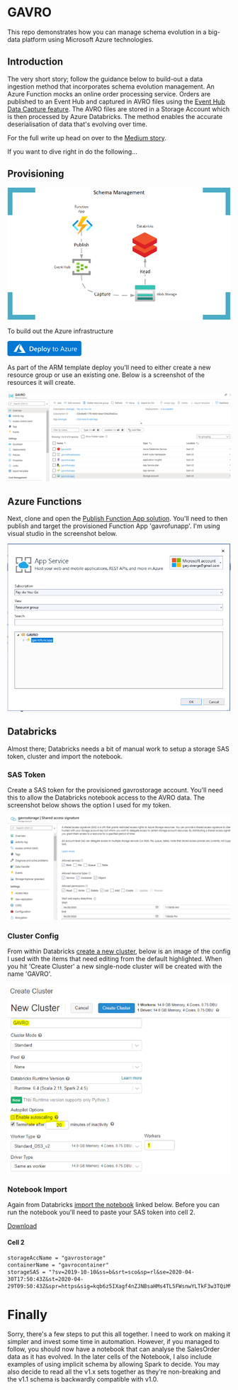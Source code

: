 # GAVRO
This repo demonstrates how you can manage schema evolution in a big-data platform using Microsoft Azure technologies.

## Introduction
The very short story; follow the guidance below to build-out a data ingestion method that incorporates schema evolution management. An Azure Function mocks an online order processing service. Orders are published to an Event Hub and captured in AVRO files using the [Event Hub Data Capture feature](https://docs.microsoft.com/en-us/azure/event-hubs/event-hubs-capture-overview). The AVRO files are stored in a Storage Account which is then processed by Azure Databricks. The method enables the accurate deserialisation of data that's evolving over time.

For the full write up head on over to the [Medium story](https://towardsdatascience.com/gavro-managed-big-data-schema-evolution-8217431f278f).

If you want to dive right in do the following...

## Provisioning

![Architecture](/GAVRO.png)

To build out the Azure infrastructure

<a href="https://portal.azure.com/#create/Microsoft.Template/uri/https%3A%2F%2Fraw.githubusercontent.com%2FGaryStrange%2Fazure-quickstart-templates%2Fmaster%2FGAVRO%2Fazuredeploy.json" target="_blank">
    <img src="https://raw.githubusercontent.com/Azure/azure-quickstart-templates/master/1-CONTRIBUTION-GUIDE/images/deploytoazure.png"/>
</a>

As part of the ARM template deploy you'll need to either create a new resource group or use an existing one. Below is a screenshot of the resources it will create.

![Resource Group](/GavroResourceGroup.PNG)

## Azure Functions

Next, clone and open the [Publish Function App solution](https://github.com/GaryStrange/GAVRO/tree/master/PublishFunctionApp). You'll need to then publish and target the provisioned Function App 'gavrofunapp'. I'm using visual studio in the screenshot below.

![Function Publish](/GavroPublish.PNG)

## Databricks

Almost there; Databricks needs a bit of manual work to setup a storage SAS token, cluster and import the notebook.

### SAS Token

Create a SAS token for the provisioned gavrostorage account. You'll need this to allow the Databricks notebook access to the AVRO data. The screenshot below shows the option I used for my token.

![SAS Token](/CreateSAS.PNG)

### Cluster Config

From within Databricks [create a new cluster](https://docs.databricks.com/clusters/create.html), below is an image of the config I used with the items that need editing from the default highlighted. When you hit 'Create Cluster' a new single-node cluster will be created with the name 'GAVRO'.

![Cluster Config](/GavroClusterConfig.PNG)

### Notebook Import

Again from Databricks [import the notebook](https://docs.databricks.com/notebooks/notebooks-manage.html) linked below. Before you can run the notebook you'll need to paste your SAS token into cell 2.

<a href="https://github.com/GaryStrange/GAVRO/blob/master/Notebooks/py-ReadGAVRO.html" download="Notebook">Download</a>

#### Cell 2
```
storageAccName = "gavrostorage"
containerName = "gavrocontainer"
storageSAS = "?sv=2019-10-10&ss=b&srt=sco&sp=rl&se=2020-04-30T17:50:43Z&st=2020-04-29T09:50:43Z&spr=https&sig=kqb6z5IXagf4nZJNBsaHMs4TL5FWsnwYLTkF3w3TQiM%3D"
```

# Finally

Sorry, there's a few steps to put this all together. I need to work on making it simpler and invest some time in automation. However, if you managed to follow, you should now have a notebook that can analyse the SalesOrder data as it has evolved. In the later cells of the Notebook, I also include examples of using implicit schema by allowing Spark to decide. You may also decide to read all the v1.x sets together as they're non-breaking and the v1.1 schema is backwardly compatible with v1.0.
